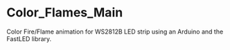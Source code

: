 # Color_Flames_Main
Color Fire/Flame animation for WS2812B LED strip using an Arduino and the FastLED library.
